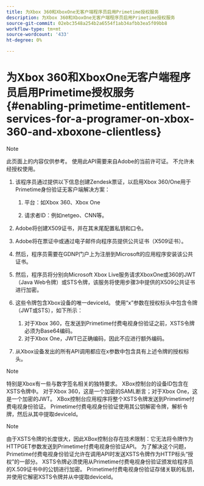 ```yaml
---
title: 为Xbox 360和XboxOne无客户端程序员启用Primetime授权服务
description: 为Xbox 360和XboxOne无客户端程序员启用Primetime授权服务
source-git-commit: 02ebc3548a254b2a6554f1ab34afbb3ea5f09bb8
workflow-type: tm+mt
source-wordcount: '433'
ht-degree: 0%

---
```


# 为Xbox 360和XboxOne无客户端程序员启用Primetime授权服务 {#enabling-primetime-entitlement-services-for-a-programer-on-xbox-360-and-xboxone-clientless}

>[!NOTE]
>
>此页面上的内容仅供参考。 使用此API需要来自Adobe的当前许可证。 不允许未经授权使用。




1. 该程序员通过提供以下信息创建Zendesk票证，以启用Xbox 360/One用于Primetime身份验证无客户端解决方案：

   1. 平台：如Xbox 360、Xbox One

   1. 请求者ID：例如netgeo、CNN等。

1. Adobe将创建X509证书，并在其末尾配置私钥和口令。

1. Adobe将在票证中或通过电子邮件向程序员提供公共证书（X509证书）。

1. 然后，程序员需要在GDNP门户上为注册到Microsoft的应用程序安装该公共证书。

1. 然后，程序员将分别向Microsoft Xbox Live服务请求XboxOne或360的JWT（Java Web令牌）或STS令牌，该服务将使用步骤3中提供的X509公共证书进行加密。

1. 这些令牌包含Xbox设备的唯一deviceId。 使用“x”参数在授权标头中包含令牌（JWT或STS），如下所示：

   1. 对于Xbox 360，在发送到Primetime付费电视身份验证之前，XSTS令牌必须为Base64编码。
   1. 对于Xbox One，JWT已正确编码，因此不应进行额外编码。

1. 从Xbox设备发出的所有API调用都应在x参数中包含具有上述令牌的授权标头。



>[!NOTE]
>
>特别是Xbox有一些与数字签名相关的独特要求。 XBox控制台的设备ID包含在XSTS令牌中。  对于Xbox 360，这是一个加密的SAML断言；对于Xbox One，这是一个加密的JWT。 XBox控制台应用程序将整个XSTS令牌发送到Primetime付费电视身份验证。 Primetime付费电视身份验证使用其公钥解密令牌，解析令牌，然后从其中提取deviceId。

>[!NOTE]
>
>由于XSTS令牌的长度很大，因此XBox控制台存在技术限制：它无法将令牌作为HTTPGET参数发送到Primetime付费电视身份验证API。 为了解决这个问题，Primetime付费电视身份验证允许在调用API时发送XSTS令牌作为HTTP标头“授权”的一部分。 XSTS令牌必须使用从Primetime付费电视身份验证颁发给程序员的X.509证书中的公钥进行加密。 Primetime付费电视身份验证存储关联的私钥，并使用它解密XSTS令牌并从中提取deviceId。
